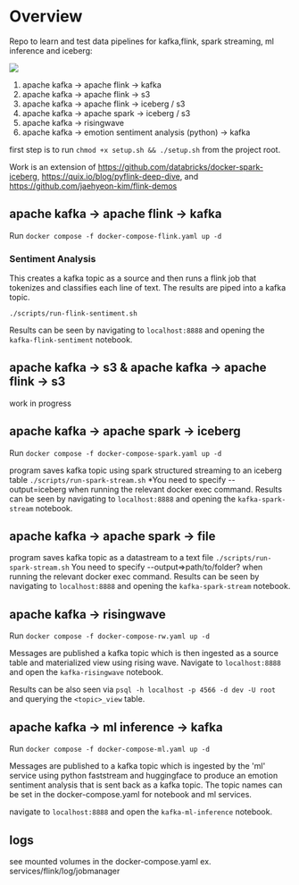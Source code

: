 # Overview

Repo to learn and test data pipelines for kafka,flink, spark streaming, ml inference and iceberg:

![](./assets/streawm-data-pipeline.svg)

1. apache kafka -> apache flink -> kafka
2. apache kafka -> apache flink -> s3
3. apache kafka -> apache flink -> iceberg / s3
4. apache kafka -> apache spark -> iceberg / s3
5. apache kafka -> risingwave
6. apache kafka -> emotion sentiment analysis (python) -> kafka

first step is to run `chmod +x setup.sh && ./setup.sh` from the project root.

Work is an extension of https://github.com/databricks/docker-spark-iceberg, https://quix.io/blog/pyflink-deep-dive, and
https://github.com/jaehyeon-kim/flink-demos

## apache kafka -> apache flink -> kafka

Run `docker compose -f docker-compose-flink.yaml up -d`

### Sentiment Analysis

This creates a kafka topic as a source and then runs a flink job that tokenizes and classifies each line of text. The results are piped into a kafka topic.

`./scripts/run-flink-sentiment.sh`

Results can be seen by navigating to `localhost:8888` and opening the `kafka-flink-sentiment` notebook.

## apache kafka -> s3 & apache kafka -> apache flink -> s3

work in progress

## apache kafka -> apache spark -> iceberg

Run `docker compose -f docker-compose-spark.yaml up -d`

program saves kafka topic using spark structured streaming to an iceberg table
`./scripts/run-spark-stream.sh`
\*You need to specify --output=iceberg when running the relevant docker exec command.
Results can be seen by navigating to `localhost:8888` and opening the `kafka-spark-stream` notebook.

## apache kafka -> apache spark -> file

program saves kafka topic as a datastream to a text file
`./scripts/run-spark-stream.sh`
You need to specify --output=>path/to/folder? when running the relevant docker exec command.
Results can be seen by navigating to `localhost:8888` and opening the `kafka-spark-stream` notebook.

## apache kafka -> risingwave

Run `docker compose -f docker-compose-rw.yaml up -d`

Messages are published a kafka topic which is then ingested as a source table and materialized view using rising wave.
Navigate to `localhost:8888` and open the `kafka-risingwave` notebook.

Results can be also seen via `psql -h localhost -p 4566 -d dev -U root` and querying the `<topic>_view` table.

## apache kafka -> ml inference -> kafka

Run `docker compose -f docker-compose-ml.yaml up -d`

Messages are published to a kafka topic which is ingested by the 'ml' service using python faststream and huggingface to produce an emotion sentiment analysis that is sent back as a kafka topic. The topic names can be set in the docker-compose.yaml for notebook and ml services.

navigate to `localhost:8888` and open the `kafka-ml-inference` notebook.

## logs

see mounted volumes in the docker-compose.yaml
ex. services/flink/log/jobmanager
